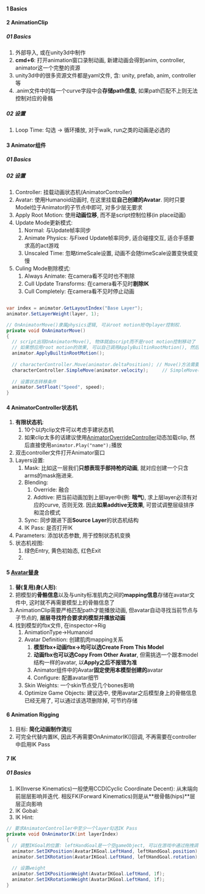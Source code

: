 

#### 1 Basics



#### 2 AnimationClip

##### 01 Basics

1. 外部导入, 或在unity3d中制作
2. **cmd+6**: 打开animation窗口录制动画, 新建动画会得到anim, controller, animator这一个完整的资源
3.  unity3d中的很多资源文件都是yaml文件, 含: unity, prefab, anim, controller等
4. .anim文件中的每一个curve字段中会**存储path信息**, 如果path匹配不上则无法控制对应的骨骼



##### 02 设置

1. Loop Time: 勾选 → 循环播放, 对于walk, run之类的动画是必选的



#### 3 Animator组件

##### 01 Basics



##### 02 设置

1. Controller: 挂载动画状态机(AnimatorController)
2. Avatar: 使用Humanoid动画时, 在这里挂载**自己创建的Avatar**. 同时只要Model位于Animator的子节点中即可, 对多少层无要求
3. Apply Root Motion: 使用**动画位移**, 而不是script控制位移(in place动画)
4. Update Mode更新模式:
   1. Normal: 与Update帧率同步
   2. Animate Physics: 与Fixed Update帧率同步, 适合碰撞交互, 适合手感要求高的act游戏
   3. Unscaled Time: 忽略timeScale设置, 动画不会随timeScale设置变快或变慢
5. Culing Mode剔除模式:
   1. Always Animate: 在camera看不见时也不剔除
   2. Cull Update Transforms: 在camera看不见时**剔除IK**
   3. Cull Completely: 在camera看不见时停止动画



```c#

var index = animator.GetLayoutIndex("Base Layer");
animator.SetLayerWeight(layer, 1);

// OnAnimatorMove()隶属physics逻辑, 可从root motion抢夺player控制权.
private void OnAnimatorMove()
{
  // script出现OnAnimatorMove(), 物体就由script而不是root motion控制移动了
  // 如果想应用root motion的效果, 可以自己调用ApplyBuiltinRootMotion(), 然后再微调transform的位置
  animator.ApplyBuiltinRootMotion();
  
  // characterController.Move(animator.deltaPosition); // Move()方法需要自己写gravity逻辑
  characterController.SimpleMove(animator.velocity);	 // SimpleMove()方法自带gravity逻辑
  
  // 设置状态转移条件
  animator.SetFloat("Speed", speed);
}

```





#### 4 AnimatorController状态机

1. **有限状态机**: 
   1. 10个以内clip文件可以考虑手建状态机
   2. 如果clip太多的话建议使用[AnimatorOverrideController](https://docs.unity.cn/cn/current/ScriptReference/AnimatorOverrideController.ApplyOverrides.html)动态加载clip, 然后直接使用`animator.Play("name");`播放
2. 双击controller文件打开Animator窗口
3. Layers设置:
   1. Mask: 比如这一层我们**只想表现手部持枪的动画**, 就对应创建一个只含arms的mask拖进来.
   2. Blending: 
      1. Override: 融合
      2. Addtive: 把当前动画加到上层layer中(例: **喘气**), 求上层layer必须有对应的curve, 否则无效. 因此**如果addtive无效果**, 可尝试调整层级排序和混合模式
   3. Sync: 同步跟进下面**Source Layer**的状态机结构
   4. IK Pass: 是否打开IK
4. Parameters: 添加状态参数, 用于控制状态机变换
5. 状态机视图:
   1. 绿色Entry, 黄色初始态, 红色Exit
   2. 



#### 5 [Avatar替身](https://www.bilibili.com/video/BV1GL4y1B7s1)

1. **替(复用)身(人形)**: 
2. 把模型的**骨骼信息**以及与unity标准肌肉之间的**mapping信息**存储在avatar文件中, 这时就不再需要模型上的骨骼信息了
3. AnimationClip需要严格匹配path才能播放动画, 但avatar自动寻找当前节点与子节点的, **层层寻找符合要求的模型并播放动画**
4. 找到模型的fbx文件, 在inspector→Rig
   1. AnimationType→Humanoid
   2. Avatar Definition: 创建肌肉mapping关系
      1. **模型fbx+动画fbx→均可以选Create From This Model**
      2. **动画fbx也可以选Copy From Other Avatar**, 但需挑选一个跟本model结构一样的avatar, 以**Apply之后不报错为准**
      3. Animator组件中的Avatar**固定使用本模型创建的**avatar
      4. Configure: 配置avatar细节
   3. Skin Weights: 一个skin节点受几个bones影响
   4. Optimize Game Objects: 建议选中, 使用avatar之后模型身上的骨骼信息已经无用了, 可以通过该选项删除掉, 可节约存储





#### 6 Animation Rigging

1. 目标: **简化动画制作流**程
2. 可完全代替内置IK, 因此不再需要OnAnimatorIK()回调, 不再需要在controller中启用IK Pass



#### 7 IK

##### 01 Basics

1. IK(Inverse Kinematics)一般使用CCD(Cyclic Coordinate Decent): 从末端向前层层影响并迭代. 相反FK(Forward Kinematics)则是从**根骨骼(hips)**层层正向影响
2. IK Gobal: 
3. IK Hint: 



```c#
// 要求AnimatorController中至少一个layer勾选IK Pass
private void OnAnimatorIK(int layerIndex) 
{
  // 调整IKGoal的位置: leftHandGoal是一个空gameObject, 可以在游戏中通过拖拽调节. https://www.bilibili.com/video/BV1zS4y1b7oK
  animator.SetIKPosition(AvatarIKGoal.LeftHand, leftHandGoal.position);
  animator.SetIKRotation(AvatarIKGoal.LeftHand, leftHandGoal.rotation);
  
  // 设置weight
  animator.SetIKPositionWeight(AvatarIKGoal.LeftHand, 1f);
  animator.SetIKRotationWeight(AvatarIKGoal.LeftHand, 1f);
}
```

